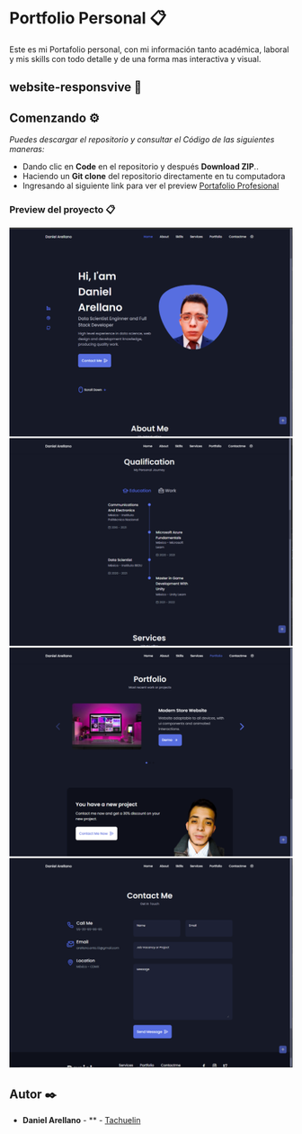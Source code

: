 # Portfolio Personal 📋
Este es mi Portafolio personal, con mi información tanto académica, laboral y mis skills con todo detalle y de una forma mas interactiva y visual.

## website-responsvive 🚀

## Comenzando ⚙️

_Puedes descargar el repositorio y consultar el Código de las siguientes maneras:_

- Dando clic en **Code** en el repositorio y después **Download ZIP**..
- Haciendo un **Git clone** del repositorio directamente en tu computadora
- Ingresando al siguiente link para ver el preview [Portafolio Profesional](https://objective-lumiere-926f7f.netlify.app/)

### Preview del proyecto 📋

<img src="assets/img/previewUno.png" alt="preview" width="680px" align-items = center/>

<img src="assets/img/previewDos.png" alt="preview" width="680px" align-items = center/>

<img src="assets/img/previewTres.png" alt="preview" width="680px" align-items = center/>

<img src="assets/img/previewCuatro.png" alt="preview" width="680px" align-items = center/>

## Autor ✒️

- **Daniel Arellano** - \*\* - [Tachuelin](https://github.com/Tachuelin)